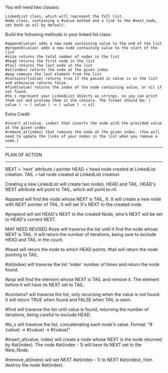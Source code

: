 You will need two classes:

    LinkedList class, which will represent the full list.
    Node class, containing a #value method and a link to the #next_node, set both as nil by default.

Build the following methods in your linked list class:

    #append(value) adds a new node containing value to the end of the list
    #prepend(value) adds a new node containing value to the start of the list
    #size returns the total number of nodes in the list
    #head returns the first node in the list
    #tail returns the last node in the list
    #at(index) returns the node at the given index
    #pop removes the last element from the list
    #contains?(value) returns true if the passed in value is in the list and otherwise returns false.
    #find(value) returns the index of the node containing value, or nil if not found.
    #to_s represent your LinkedList objects as strings, so you can print them out and preview them in the console. The format should be: ( value ) -> ( value ) -> ( value ) -> nil

Extra Credit

    #insert_at(value, index) that inserts the node with the provided value at the given index
    #remove_at(index) that removes the node at the given index. (You will need to update the links of your nodes in the list when you remove a node.)

********************************************************************************
PLAN OF ACTION
********************************************************************************

NEXT = 'next' attribute / pointer
HEAD = head node created at LinkedList creation.
TAIL = tail node created at LinkedList creation.

Creating a new LinkedList will create two nodes, HEAD and TAIL. HEAD's NEXT attribute will point to TAIL, which will point to nil.

#append will find the node whose NEXT is TAIL, X. It will create a new node with NEXT pointer of TAIL.
  It will set X's NEXT to the created node.

#prepend will set HEAD's NEXT to the created Node, who's NEXT will be set to HEAD's current NEXT.

MAY NEED REVISED
#size will traverse the list until it find the node whose NEXT is TAIL. It will return the number of iterations, being sure to exclude HEAD and TAIL in the count.

#head will return the node to which HEAD points. #tail will return the node pointing to TAIL.

#at(index) will traverse the list 'index' number of times and return the node found.

#pop will find the element whose NEXT is TAIL and remove it. The element before it will have its NEXT set to TAIL.

#contains? will traverse the list, only recursing when the value is not found. It will return TRUE when found and FALSE when TAIL is seen.

#find will traverse the list until value is found, returning the number of iterations, being careful to exclude HEAD.

#to_s will traverse the list, concatenating each node's value. Format: "#{value} -> #{value} -> #{value}"

#insert_at(value, index) will create a node whose NEXT is the node returned by #at(index). The node #at(index - 1) will have its NEXT set to the New_Node.

#remove_at(index) will set NEXT #at(index - 1) to NEXT #at(index), then destroy the node #at(index).